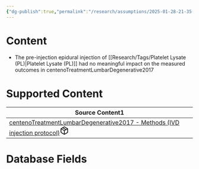 ```yaml
---
{"dg-publish":true,"permalink":"/research/assumptions/2025-01-28-21-35-29/","updated":"2025-01-28T21:36:06-05:00"}
---
```


# Content
- The pre-injection epidural injection of [[Research/Tags/Platelet Lysate (PL)\|Platelet Lysate (PL)]] had no meaningful impact on the measured outcomes in centenoTreatmentLumbarDegenerative2017
# Supported Content
<div><table class="dataview table-view-table"><thead class="table-view-thead"><tr class="table-view-tr-header"><th class="table-view-th"><span>Source Content</span><span class="dataview small-text">1</span></th></tr></thead><tbody class="table-view-tbody"><tr><td><span><a data-tooltip-position="top" aria-label="Research/Source Content/centenoTreatmentLumbarDegenerative2017 - Methods (IVD injection protocol).md" data-href="Research/Source Content/centenoTreatmentLumbarDegenerative2017 - Methods (IVD injection protocol).md" href="Research/Source Content/centenoTreatmentLumbarDegenerative2017 - Methods (IVD injection protocol).md" class="internal-link" target="_blank" rel="noopener nofollow" fileclass-name="Research Links">centenoTreatmentLumbarDegenerative2017 - Methods (IVD injection protocol)</a><a class="metadata-menu fileclass-icon"><svg xmlns="http://www.w3.org/2000/svg" width="24" height="24" viewBox="0 0 24 24" fill="none" stroke="currentColor" stroke-width="2" stroke-linecap="round" stroke-linejoin="round" class="svg-icon lucide-package"><path d="m7.5 4.27 9 5.15"></path><path d="M21 8a2 2 0 0 0-1-1.73l-7-4a2 2 0 0 0-2 0l-7 4A2 2 0 0 0 3 8v8a2 2 0 0 0 1 1.73l7 4a2 2 0 0 0 2 0l7-4A2 2 0 0 0 21 16Z"></path><path d="m3.3 7 8.7 5 8.7-5"></path><path d="M12 22V12"></path></svg></a></span></td></tr></tbody></table></div>

# Database Fields